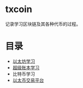 # txcoin
记录学习区块链及其各种代币的过程。
# 目录
- [以太坊学习](/learn_ETH/build-private-chain.md)
- [超级账本学习](/learn_hyperledger_fabric/contents.md)
- 比特币学习
- [以太币交易平台](/ether_exchange/resourcelink.md)
